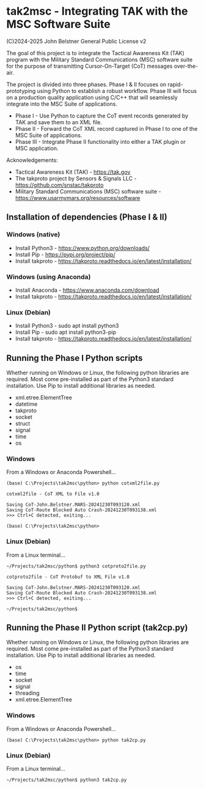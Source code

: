 # tak2msc - Integrating TAK with the MSC Software Suite
(C)2024-2025 John Belstner          General Public License v2

The goal of this project is to integrate the Tactical Awareness Kit (TAK) program with the Military Standard Communications (MSC) software suite for the purpose of transmitting Cursor-On-Target (CoT) messages over-the-air.

The project is divided into three phases.  Phase I & II focuses on rapid-prototyping using Python to establish a robust workflow. Phase III will focus on a production quality application using C/C++ that will seamlessly integrate into the MSC Suite of applications.
- Phase I - Use Python to capture the CoT event records generated by TAK and save them to an XML file.
- Phase II - Forward the CoT XML record captured in Phase I to one of the MSC Suite of applications.
- Phase III - Integrate Phase II functionality into either a TAK plugin or MSC application.

Acknowledgements:
- Tactical Awareness Kit (TAK) - https://tak.gov
- The takproto project by Sensors & Signals LLC - https://github.com/snstac/takproto
- Military Standard Communications (MSC) software suite - https://www.usarmymars.org/resources/software

## Installation of dependencies (Phase I & II)

### Windows (native)

- Install Python3 - https://www.python.org/downloads/
- Install Pip - https://pypi.org/project/pip/
- Install takproto - https://takproto.readthedocs.io/en/latest/installation/

### Windows (using Anaconda)

- Install Anaconda - https://www.anaconda.com/download
- Install takproto - https://takproto.readthedocs.io/en/latest/installation/

### Linux (Debian)

- Install Python3 - sudo apt install python3
- Install Pip - sudo apt install python3-pip
- Install takproto - https://takproto.readthedocs.io/en/latest/installation/

## Running the Phase I Python scripts

Whether running on Windows or Linux, the following python libraries are required. Most come pre-installed as part of the Python3 standard installation. Use Pip to install additional libraries as needed.

- xml.etree.ElementTree
- datetime
- takproto
- socket
- struct
- signal
- time
- os

### Windows

From a Windows or Anaconda Powershell...

    (base) C:\Projects\tak2msc\python> python cotxml2file.py

    cotxml2file - CoT XML to File v1.0

    Saving CoT-John.Belstner.MARS-20241230T093120.xml
    Saving CoT-Route Blocked Auto Crash-20241230T093138.xml
    >>> Ctrl+C detected, exiting...

    (base) C:\Projects\tak2msc\python>


### Linux (Debian)

From a Linux terminal...

    ~/Projects/tak2msc/python$ python3 cotproto2file.py

    cotproto2file - CoT Protobuf to XML File v1.0

    Saving CoT-John.Belstner.MARS-20241230T093120.xml
    Saving CoT-Route Blocked Auto Crash-20241230T093138.xml
    >>> Ctrl+C detected, exiting...

    ~/Projects/tak2msc/python$

## Running the Phase II Python script (tak2cp.py)

Whether running on Windows or Linux, the following python libraries are required. Most come pre-installed as part of the Python3 standard installation. Use Pip to install additional libraries as needed.

- os
- time
- socket
- signal
- threading
- xml.etree.ElementTree

### Windows

From a Windows or Anaconda Powershell...

    (base) C:\Projects\tak2msc\python> python tak2cp.py

### Linux (Debian)

From a Linux terminal...

    ~/Projects/tak2msc/python$ python3 tak2cp.py

